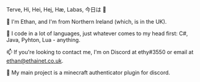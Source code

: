 Terve, Hi, Hei, Hej, Hæ, Labas, 今日は 👋

🌱 I'm Ethan, and I'm from Northern Ireland (which, is in the UK).

🔭 I code in a lot of languages, just whatever comes to my head first: C#, Java, Pyhton, Lua - anything.

📫 If you're looking to contact me, I'm on Discord at ethy#3550 or email at ethan@ethainet.co.uk.

👯 My main project is a minecraft authenticator plugin for discord.
